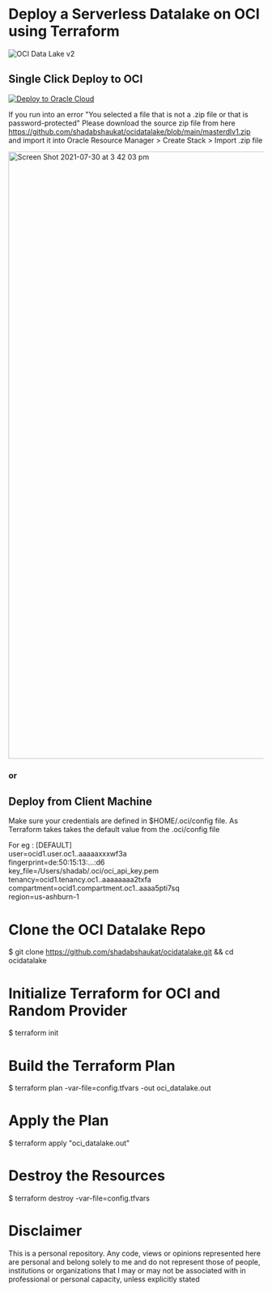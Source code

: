 # Deploy a Serverless Datalake on OCI using Terraform

![OCI Data Lake v2](https://user-images.githubusercontent.com/39692236/127611829-6200b4ff-93a2-4481-9331-b237844018b1.png)

## Single Click Deploy to OCI

[![Deploy to Oracle Cloud](https://oci-resourcemanager-plugin.plugins.oci.oraclecloud.com/latest/deploy-to-oracle-cloud.svg)](https://cloud.oracle.com/resourcemanager/stacks/create?zipUrl=https://github.com/shadabshaukat/ocidatalake/blob/main/masterdlv1.zip)

If you run into an error "You selected a file that is not a .zip file or that is password-protected" Please download the source zip file from here https://github.com/shadabshaukat/ocidatalake/blob/main/masterdlv1.zip and import it into Oracle Resource Manager > Create Stack > Import .zip file

<img width="1200" alt="Screen Shot 2021-07-30 at 3 42 03 pm" src="https://user-images.githubusercontent.com/39692236/127606301-4a6e6eb3-642e-470c-bbfb-d66353a189bc.png">



### or

## Deploy from Client Machine

Make sure your credentials are defined in $HOME/.oci/config file. As Terraform takes takes the default value from the .oci/config file

For eg : 
[DEFAULT]\
user=ocid1.user.oc1..aaaaaxxxwf3a\
fingerprint=de:50:15:13:...:d6\
key_file=/Users/shadab/.oci/oci_api_key.pem\
tenancy=ocid1.tenancy.oc1..aaaaaaaa2txfa\
compartment=ocid1.compartment.oc1..aaaa5pti7sq\
region=us-ashburn-1

# Clone the OCI Datalake Repo
$ git clone https://github.com/shadabshaukat/ocidatalake.git && cd ocidatalake

# Initialize Terraform for OCI and Random Provider
$ terraform init

# Build the Terraform Plan
$ terraform plan -var-file=config.tfvars -out oci_datalake.out 

# Apply the Plan
$ terraform apply "oci_datalake.out"

# Destroy the Resources
$ terraform destroy -var-file=config.tfvars    

# Disclaimer

This is a personal repository. Any code, views or opinions represented here are personal and belong solely to me and do not represent those of people, institutions or organizations that I may or may not be associated with in professional or personal capacity, unless explicitly stated
